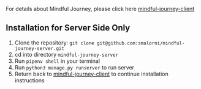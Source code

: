 For details about Mindful Journey, please click here <a href="https://github.com/smalorni/mindful-journey-client" target="_blank">mindful-journey-client</a> 

## Installation for Server Side Only
1. Clone the repository: `git clone git@github.com:smalorni/mindful-journey-server.git`
2. cd into directory `mindful-journey-server`
3. Run `pipenv shell` in your terminal
4. Run `python3 manage.py runserver` to run server
5. Return back to <a href="https://github.com/smalorni/mindful-journey-client" target="_blank">mindful-journey-client</a> to continue installation instructions
